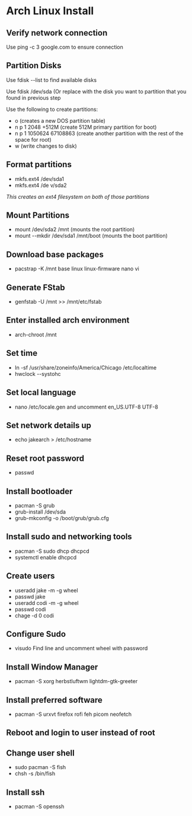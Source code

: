 # Arch Linux Install
## Verify network connection

Use ping -c 3 google.com to ensure connection

## Partition Disks

Use fdisk --list to find available disks

Use fdisk /dev/sda (Or replace with the disk you want to partition that you found in previous step
 
Use the following to create partitions:
 - o (creates a new DOS partition table)
 - n p 1 2048 +512M (create 512M primary partition for boot)
 - n p 1 1050624 67108863 (create another partition with the rest of the space for root)
 - w (write changes to disk)

## Format partitions
 - mkfs.ext4 /dev/sda1
 - mkfs.ext4 /de v/sda2
 
 *This creates an ext4 filesystem on both of those partitions*
 
## Mount Partitions
 - mount /dev/sda2 /mnt (mounts the root partition)
 - mount --mkdir /dev/sda1 /mnt/boot (mounts the boot partition)

## Download base packages
 - pacstrap -K /mnt base linux linux-firmware nano vi
 
 ## Generate FStab
  - genfstab -U /mnt >> /mnt/etc/fstab

## Enter installed arch environment
 - arch-chroot /mnt
 
## Set time
- ln -sf /usr/share/zoneinfo/America/Chicago /etc/localtime
- hwclock --systohc

## Set local language
- nano /etc/locale.gen and uncomment en_US.UTF-8 UTF-8

## Set network details up
- echo jakearch > /etc/hostname

## Reset root password
- passwd

## Install bootloader
- pacman -S grub
- grub-install /dev/sda
- grub-mkconfig -o /boot/grub/grub.cfg

## Install sudo and networking tools
- pacman -S sudo dhcp dhcpcd
- systemctl enable dhcpcd

## Create users
 - useradd jake -m -g wheel
 - passwd jake
 - useradd codi -m -g wheel
 - passwd codi
 - chage -d 0 codi

## Configure Sudo
 - visudo
   Find line and uncomment wheel with password

## Install Window Manager
- pacman -S xorg herbstluftwm lightdm-gtk-greeter
 
## Install preferred software
- pacman -S urxvt firefox rofi feh picom neofetch

## Reboot and login to user instead of root

## Change user shell
- sudo pacman -S fish
- chsh -s /bin/fish

## Install ssh
- pacman -S openssh
